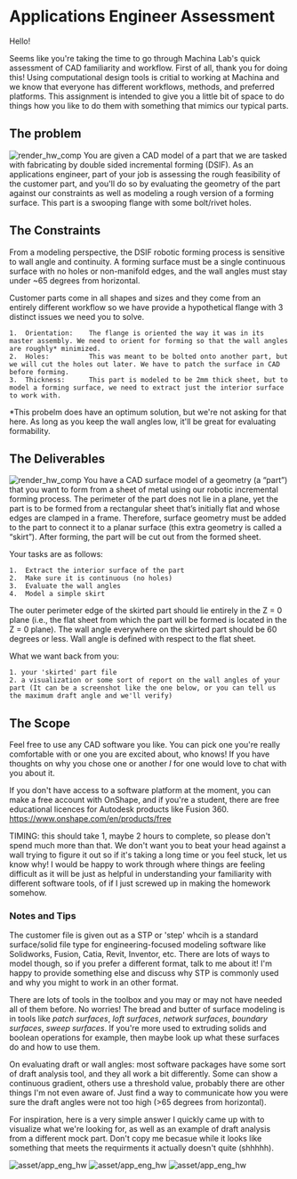 # Applications Engineer Assessment

Hello!

Seems like you're taking the time to go through Machina Lab's quick assessment of CAD familiarity and workflow. First of all, thank you for doing this! Using computational design tools is critial to working at Machina and we know that everyone has different workflows, methods, and preferred platforms. This assignment is intended to give you a little bit of space to do things how you like to do them with something that mimics our typical parts.

## The problem
![render_hw_comp](asset/render_hw_comp2.png)
You are given a CAD model of a part that we are tasked with fabricating by double sided incremental forming (DSIF). As an applications engineer, part of your job is assessing the rough feasibility of the customer part, and you'll do so by evaluating the geometry of the part against our constraints as well as modeling a rough version of a forming surface. This part is a swooping flange with some bolt/rivet holes. 

## The Constraints
From a modeling perspective, the DSIF robotic forming process is sensitive to wall angle and continuity. A forming surface must be a single continuous surface with no holes or non-manifold edges, and the wall angles must stay under ~65 degrees from horizontal.

Customer parts come in all shapes and sizes and they come from an entirely different workflow so we have provide a hypothetical flange with 3 distinct issues we need you to solve.

	1.	Orientation:	The flange is oriented the way it was in its master assembly. We need to orient for forming so that the wall angles are roughly* minimized.
	2.	Holes:			This was meant to be bolted onto another part, but we will cut the holes out later. We have to patch the surface in CAD before forming.
	3.	Thickness:		This part is modeled to be 2mm thick sheet, but to model a forming surface, we need to extract just the interior surface to work with.

*This probelm does have an optimum solution, but we're not asking for that here. As long as you keep the wall angles low, it'll be great for evaluating formability.

## The Deliverables
![render_hw_comp](asset/render_hw_comp.png)
You have a CAD surface model of a geometry (a “part”) that you want to form from a sheet of metal using our robotic incremental forming process. The perimeter of the part does not lie in a plane, yet the part is to be formed from a rectangular sheet that’s initially flat and whose edges are clamped in a frame. Therefore, surface geometry must be added to the part to connect it to a planar surface (this extra geometry is called a “skirt”). After forming, the part will be cut out from the formed sheet.

Your tasks are as follows:

	1.	Extract the interior surface of the part
	2.	Make sure it is continuous (no holes)
	3.	Evaluate the wall angles
	4. 	Model a simple skirt
	
The outer perimeter edge of the skirted part should lie entirely in the Z = 0 plane (i.e., the flat sheet from which the part will be formed is located in the Z = 0 plane). The wall angle everywhere on the skirted part should be 60 degrees or less. Wall angle is defined with respect to the flat sheet.

What we want back from you:
	
	1. your 'skirted' part file
	2. a visualization or some sort of report on the wall angles of your part (It can be a screenshot like the one below, or you can tell us the maximum draft angle and we'll verify)

## The Scope

Feel free to use any CAD software you like. You can pick one you're really comfortable with or one you are excited about, who knows! If you have thoughts on why you chose one or another *I* for one would love to chat with you about it.

If you don't have access to a software platform at the moment, you can make a free account with OnShape, and if you're a student, there are free educational licences for Autodesk products like Fusion 360.
	https://www.onshape.com/en/products/free

TIMING: this should take 1, maybe 2 hours to complete, so please don't spend much more than that. We don't want you to beat your head against a wall trying to figure it out so if it's taking a long time or you feel stuck, let us know why! I would be happy to work through where things are feeling difficult as it will be just as helpful in understanding your familiarity with different software tools, of if I just screwed up in making the homework somehow.

### **Notes and Tips**

The customer file is given out as a STP or 'step' whcih is a standard surface/solid file type for engineering-focused modeling software like Solidworks, Fusion, Catia, Revit, Inventor, etc. There are lots of ways to model though, so if you prefer a different format, talk to me about it! I'm happy to provide something else and discuss why STP is commonly used and why you might to work in an other format.

There are lots of tools in the toolbox and you may or may not have needed all of them before. No worries! The bread and butter of surface modeling is in tools like *patch surfaces*, *loft surfaces*, *network surfaces*, *boundary surfaces*, *sweep surfaces*. If you're more used to extruding solids and boolean operations for example, then maybe look up what these surfaces do and how to use them.

On evaluating draft or wall angles: most software packages have some sort of draft analysis tool, and they all work a bit differently. Some can show a continuous gradient, others use a threshold value, probably there are other things I'm not even aware of. Just find a way to communicate how you were sure the draft angles were not too high (>65 degrees from horizontal).

For inspiration, here is a very simple answer I quickly came up with to visualize what we're looking for, as well as an example of draft analysis from a different mock part. Don't copy me becasue while it looks like something that meets the requirments it actually doesn't quite (shhhhh).

![asset/app_eng_hw](asset/app_eng_wireframe.png)
![asset/app_eng_hw](asset/app_eng_hw.png)
![asset/app_eng_hw](asset/app_eng_hw_draft.png)